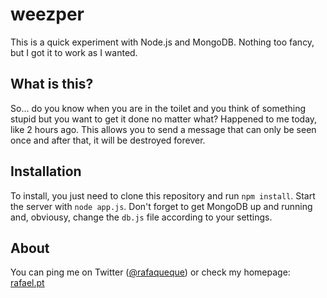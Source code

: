 # weezper
This is a quick experiment with Node.js and MongoDB. Nothing too fancy, but I got it to work as I wanted.

## What is this? 
So... do you know when you are in the toilet and you think of something stupid but you want to get it done no matter what? Happened to me today, like 2 hours ago. This allows you to send a message that can only be seen once and after that, it will be destroyed forever.

## Installation
To install, you just need to clone this repository and run `npm install`. Start the server with `node app.js`. Don't forget to get MongoDB up and running and, obviousy, change the `db.js` file according to your settings.

## About
You can ping me on Twitter ([@rafaqueque](http://twitter.com/rafaqueque)) or check my homepage: [rafael.pt](http://rafael.pt)